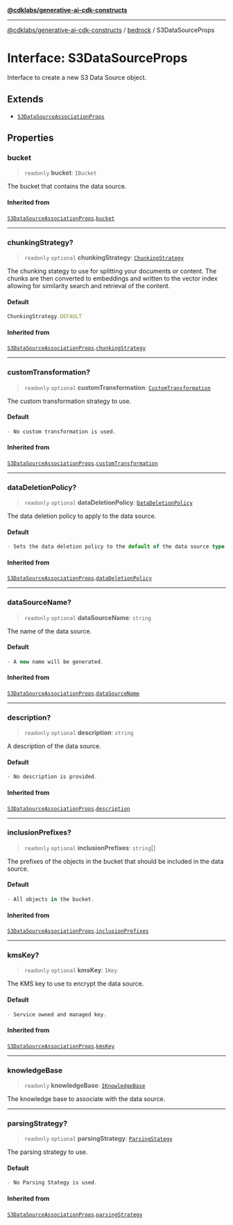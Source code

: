 [**@cdklabs/generative-ai-cdk-constructs**](../../../../README.md)

***

[@cdklabs/generative-ai-cdk-constructs](../../../../README.md) / [bedrock](../README.md) / S3DataSourceProps

# Interface: S3DataSourceProps

Interface to create a new S3 Data Source object.

## Extends

- [`S3DataSourceAssociationProps`](S3DataSourceAssociationProps.md)

## Properties

### bucket

> `readonly` **bucket**: `IBucket`

The bucket that contains the data source.

#### Inherited from

[`S3DataSourceAssociationProps`](S3DataSourceAssociationProps.md).[`bucket`](S3DataSourceAssociationProps.md#bucket)

***

### chunkingStrategy?

> `readonly` `optional` **chunkingStrategy**: [`ChunkingStrategy`](../classes/ChunkingStrategy.md)

The chunking stategy to use for splitting your documents or content.
The chunks are then converted to embeddings and written to the vector
index allowing for similarity search and retrieval of the content.

#### Default

```ts
ChunkingStrategy.DEFAULT
```

#### Inherited from

[`S3DataSourceAssociationProps`](S3DataSourceAssociationProps.md).[`chunkingStrategy`](S3DataSourceAssociationProps.md#chunkingstrategy)

***

### customTransformation?

> `readonly` `optional` **customTransformation**: [`CustomTransformation`](../classes/CustomTransformation.md)

The custom transformation strategy to use.

#### Default

```ts
- No custom transformation is used.
```

#### Inherited from

[`S3DataSourceAssociationProps`](S3DataSourceAssociationProps.md).[`customTransformation`](S3DataSourceAssociationProps.md#customtransformation)

***

### dataDeletionPolicy?

> `readonly` `optional` **dataDeletionPolicy**: [`DataDeletionPolicy`](../enumerations/DataDeletionPolicy.md)

The data deletion policy to apply to the data source.

#### Default

```ts
- Sets the data deletion policy to the default of the data source type.
```

#### Inherited from

[`S3DataSourceAssociationProps`](S3DataSourceAssociationProps.md).[`dataDeletionPolicy`](S3DataSourceAssociationProps.md#datadeletionpolicy)

***

### dataSourceName?

> `readonly` `optional` **dataSourceName**: `string`

The name of the data source.

#### Default

```ts
- A new name will be generated.
```

#### Inherited from

[`S3DataSourceAssociationProps`](S3DataSourceAssociationProps.md).[`dataSourceName`](S3DataSourceAssociationProps.md#datasourcename)

***

### description?

> `readonly` `optional` **description**: `string`

A description of the data source.

#### Default

```ts
- No description is provided.
```

#### Inherited from

[`S3DataSourceAssociationProps`](S3DataSourceAssociationProps.md).[`description`](S3DataSourceAssociationProps.md#description)

***

### inclusionPrefixes?

> `readonly` `optional` **inclusionPrefixes**: `string`[]

The prefixes of the objects in the bucket that should be included in the data source.

#### Default

```ts
- All objects in the bucket.
```

#### Inherited from

[`S3DataSourceAssociationProps`](S3DataSourceAssociationProps.md).[`inclusionPrefixes`](S3DataSourceAssociationProps.md#inclusionprefixes)

***

### kmsKey?

> `readonly` `optional` **kmsKey**: `IKey`

The KMS key to use to encrypt the data source.

#### Default

```ts
- Service owned and managed key.
```

#### Inherited from

[`S3DataSourceAssociationProps`](S3DataSourceAssociationProps.md).[`kmsKey`](S3DataSourceAssociationProps.md#kmskey)

***

### knowledgeBase

> `readonly` **knowledgeBase**: [`IKnowledgeBase`](IKnowledgeBase.md)

The knowledge base to associate with the data source.

***

### parsingStrategy?

> `readonly` `optional` **parsingStrategy**: [`ParsingStategy`](../classes/ParsingStategy.md)

The parsing strategy to use.

#### Default

```ts
- No Parsing Stategy is used.
```

#### Inherited from

[`S3DataSourceAssociationProps`](S3DataSourceAssociationProps.md).[`parsingStrategy`](S3DataSourceAssociationProps.md#parsingstrategy)
